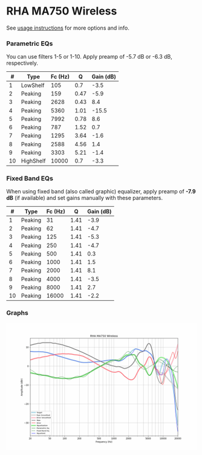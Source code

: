 # RHA MA750 Wireless
See [usage instructions](https://github.com/jaakkopasanen/AutoEq#usage) for more options and info.

### Parametric EQs
You can use filters 1-5 or 1-10. Apply preamp of -5.7 dB or -6.3 dB, respectively.

|   # | Type      |   Fc (Hz) |    Q |   Gain (dB) |
|-----|-----------|-----------|------|-------------|
|   1 | LowShelf  |       105 | 0.7  |        -3.5 |
|   2 | Peaking   |       159 | 0.47 |        -5.9 |
|   3 | Peaking   |      2628 | 0.43 |         8.4 |
|   4 | Peaking   |      5360 | 1.01 |       -15.5 |
|   5 | Peaking   |      7992 | 0.78 |         8.6 |
|   6 | Peaking   |       787 | 1.52 |         0.7 |
|   7 | Peaking   |      1295 | 3.64 |        -1.6 |
|   8 | Peaking   |      2588 | 4.56 |         1.4 |
|   9 | Peaking   |      3303 | 5.21 |        -1.4 |
|  10 | HighShelf |     10000 | 0.7  |        -3.3 |

### Fixed Band EQs
When using fixed band (also called graphic) equalizer, apply preamp of **-7.9 dB** (if available) and set gains manually with these parameters.

|   # | Type    |   Fc (Hz) |    Q |   Gain (dB) |
|-----|---------|-----------|------|-------------|
|   1 | Peaking |        31 | 1.41 |        -3.9 |
|   2 | Peaking |        62 | 1.41 |        -4.7 |
|   3 | Peaking |       125 | 1.41 |        -5.3 |
|   4 | Peaking |       250 | 1.41 |        -4.7 |
|   5 | Peaking |       500 | 1.41 |         0.3 |
|   6 | Peaking |      1000 | 1.41 |         1.5 |
|   7 | Peaking |      2000 | 1.41 |         8.1 |
|   8 | Peaking |      4000 | 1.41 |        -3.5 |
|   9 | Peaking |      8000 | 1.41 |         2.7 |
|  10 | Peaking |     16000 | 1.41 |        -2.2 |

### Graphs
![](./RHA%20MA750%20Wireless.png)
